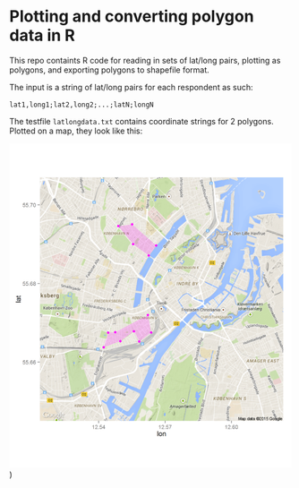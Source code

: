 # Plotting and converting polygon data in R
This repo containts R code for reading in sets of lat/long pairs, plotting as polygons, and exporting polygons to shapefile format.

The input is a string of lat/long pairs for each respondent as such:

```
lat1,long1;lat2,long2;...;latN;longN
```

The testfile `latlongdata.txt` contains coordinate strings for 2 polygons. Plotted on a map, they look like this:

![](polygonmap.png?raw=true))

